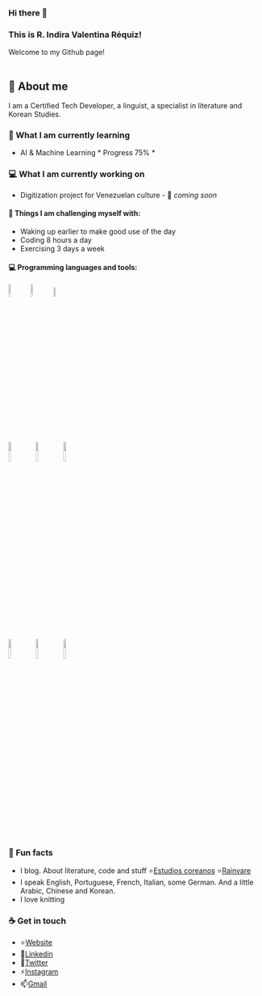 ### Hi there 👋 
### This is R. Indira Valentina Réquiz!
Welcome to my Github page!  
<br/>
## 🧐 About me
I am a Certified Tech Developer, a linguist, a specialist in literature and Korean Studies.
<br/>

### 📖 What I am currently learning
- AI & Machine Learning  * Progress 75% *

### 💻 What I am currently working on
- Digitization project for Venezuelan culture  -  🚀 *coming soon*

#### :muscle: Things I am challenging myself with:
- Waking up earlier to make good use of the day
- Coding 8 hours a day
- Exercising 3 days a week


#### :computer: Programming languages and tools: 
<p>

<code><img width="8%" src="https://www.vectorlogo.zone/logos/w3_html5/w3_html5-icon.svg"></code>
<code><img width="8%" src="https://www.vectorlogo.zone/logos/w3_css/w3_css-icon.svg"></code>
<code><img width="7%" src="https://cdn.worldvectorlogo.com/logos/javascript-1.svg"></code>
<br/>
<code><img width="10%" src="https://www.vectorlogo.zone/logos/git-scm/git-scm-ar21.svg"></code>
<code><img width="10%" src="https://www.vectorlogo.zone/logos/java/java-ar21.svg"></code>
<code><img width="10%" src="https://www.vectorlogo.zone/logos/python/python-ar21.svg"></code>
<br/>
<code><img width="10%" src="https://www.vectorlogo.zone/logos/mysql/mysql-ar21.svg"></code>
<code><img width="10%" src="https://www.vectorlogo.zone/logos/mongodb/mongodb-ar21.svg"></code>
<code><img width="10%" src="https://www.soutechventures.com/wp-content/uploads/2018/07/ibm-spss-training-in-abuja-lagos-nigeria.png"></code>
</p>

### 🌴 Fun facts
- I blog. About literature, code and stuff
⭐️[Estudios coreanos](https://literaturacoreana.wordpress.com/)
⭐️[Rainvare](https://rainvare.wordpress.com/)
- I speak English, Portuguese, French, Italian, some German. And a little Arabic, Chinese and Korean.
- I love knitting

### ☕ Get in touch
- ⭐️[Website](https://rainvare.github.io/portfolio/)
- 📝[Linkedin](https://www.linkedin.com/in/indiravalentinarequiz/)
- 💬[Twitter](https://twitter.com/rainvare)
- ⚡[Instagram](https://instagram.com/indirarequiz)
- 📫[Gmail](mailto:indirarequiz@gmail.com)
